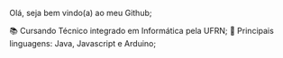 Olá, seja bem vindo(a) ao meu Github;

📚 Cursando Técnico integrado em Informática pela UFRN;
🏅 Principais linguagens: Java, Javascript e Arduino;

